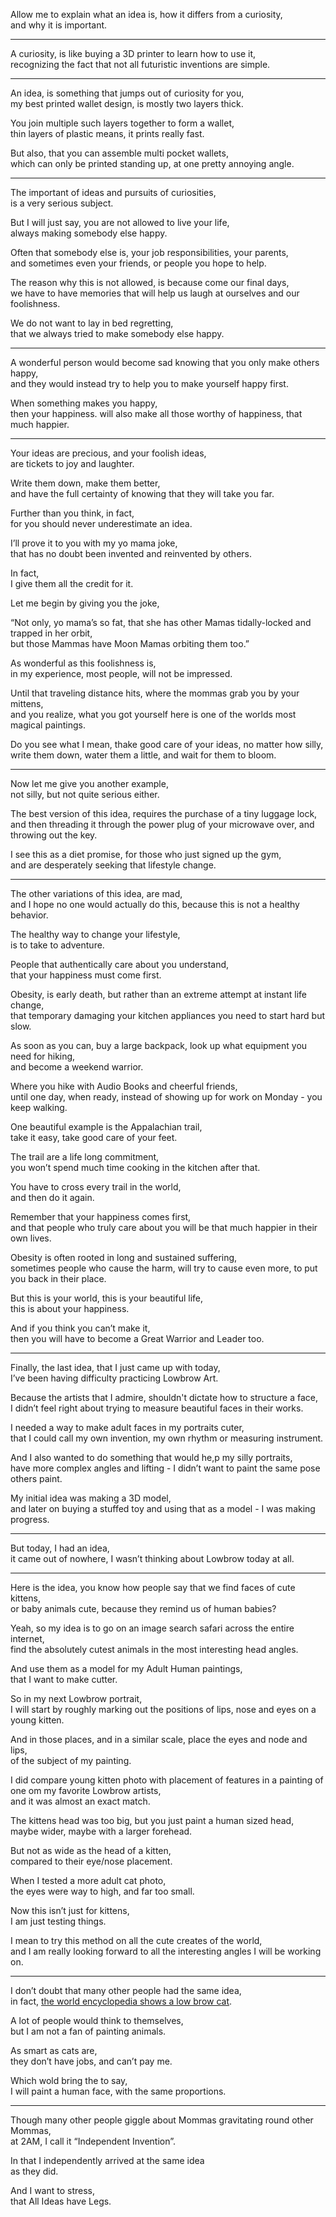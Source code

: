 Allow me to explain what an idea is, how it differs from a curiosity,\
and why it is important.

---

A curiosity, is like buying a 3D printer to learn how to use it,\
recognizing the fact that not all futuristic inventions are simple.

---

An idea, is something that jumps out of curiosity for you,\
my best printed wallet design, is mostly two layers thick.

You join multiple such layers together to form a wallet,\
thin layers of plastic means, it prints really fast.

But also, that you can assemble multi pocket wallets,\
which can only be printed standing up, at one pretty annoying angle.

---

The important of ideas and pursuits of curiosities,\
is a very serious subject.

But I will just say, you are not allowed to live your life,\
always making somebody else happy.

Often that somebody else is, your job responsibilities, your parents,\
and sometimes even your friends, or people you hope to help.

The reason why this is not allowed, is because come our final days,\
we have to have memories that will help us laugh at ourselves and our foolishness.

We do not want to lay in bed regretting,\
that we always tried to make somebody else happy.

---

A wonderful person would become sad knowing that you only make others happy,\
and they would instead try to help you to make yourself happy first.

When something makes you happy,\
then your happiness. will also make all those worthy of happiness, that much happier.

---

Your ideas are precious, and your foolish ideas,\
are tickets to joy and laughter.

Write them down, make them better,\
and have the full certainty of knowing that they will take you far.

Further than you think, in fact,\
for you should never underestimate an idea.

I’ll prove it to you with my yo mama joke,\
that has no doubt been invented and reinvented by others.

In fact,\
I give them all the credit for it.

Let me begin by giving you the joke,

“Not only, yo mama’s so fat, that she has other Mamas tidally-locked and trapped in her orbit,\
but those Mammas have Moon Mamas orbiting them too.”

As wonderful as this foolishness is,\
in my experience, most people, will not be impressed.

Until that traveling distance hits, where the mommas grab you by your mittens,\
and you realize, what you got yourself here is one of the worlds most magical paintings.

Do you see what I mean, thake good care of your ideas, no matter how silly,\
write them down, water them a little, and wait for them to bloom.

---

Now let me give you another example,\
not silly, but not quite serious either.

The best version of this idea, requires the purchase of a tiny luggage lock,\
and then threading it through the power plug of your microwave over, and throwing out the key.

I see this as a diet promise, for those who just signed up the gym,\
and are desperately seeking that lifestyle change.

---

The other variations of this idea, are mad,\
and I hope no one would actually do this, because this is not a healthy behavior.

The healthy way to change your lifestyle,\
is to take to adventure.

People that authentically care about you understand,\
that your happiness must come first.

Obesity, is early death, but rather than an extreme attempt at instant life change,\
that temporary damaging your kitchen appliances you need to start hard but slow.

As soon as you can, buy a large backpack, look up what equipment you need for hiking,\
and become a weekend warrior.

Where you hike with Audio Books and cheerful friends,\
until one day, when ready, instead of showing up for work on Monday - you keep walking.

One beautiful example is the Appalachian trail,\
take it easy, take good care of your feet.

The trail are a life long commitment,\
you won’t spend much time cooking in the kitchen after that.

You have to cross every trail in the world,\
and then do it again.

Remember that your happiness comes first,\
and that people who truly care about you will be that much happier in their own lives.

Obesity is often rooted in long and sustained suffering,\
sometimes people who cause the harm, will try to cause even more, to put you back in their place.

But this is your world, this is your beautiful life,\
this is about your happiness.

And if you think you can’t make it,\
then you will have to become a Great Warrior and Leader too.

---

Finally, the last idea, that I just came up with today,\
I’ve been having difficulty practicing Lowbrow Art.

Because the artists that I admire, shouldn't dictate how to structure a face,\
I didn’t feel right about trying to measure beautiful faces in their works.

I needed a way to make adult faces in my portraits cuter,\
that I could call my own invention, my own rhythm or measuring instrument.

And I also wanted to do something that would he,p my silly portraits,\
have more complex angles and lifting - I didn’t want to paint the same pose others paint.

My initial idea was making a 3D model,\
and later on buying a stuffed toy and using that as a model - I was making progress.

---

But today, I had an idea,\
it came out of nowhere, I wasn’t thinking about Lowbrow today at all.

---

Here is the idea, you know how people say that we find faces of cute kittens,\
or baby animals cute, because they remind us of human babies?

Yeah, so my idea is to go on an image search safari across the entire internet,\
find the absolutely cutest animals in the most interesting head angles.

And use them as a model for my Adult Human paintings,\
that I want to make cutter.

So in my next Lowbrow portrait,\
I will start by roughly marking out the positions of lips, nose and eyes on a young kitten.

And in those places, and in a similar scale, place the eyes and node and lips,\
of the subject of my painting.

I did compare young kitten photo with placement of features in a painting of one om my favorite Lowbrow artists,\
and it was almost an exact match.

The kittens head was too big, but you just paint a human sized head,\
maybe wider, maybe with a larger forehead.

But not as wide as the head of a kitten,\
compared to their eye/nose placement.

When I tested a more adult cat photo,\
the eyes were way to high, and far too small.

Now this isn’t just for kittens,\
I am just testing things.

I mean to try this method on all the cute creates of the world,\
and I am really looking forward to all the interesting angles I will be working on.

---

I don’t doubt that many other people had the same idea,\
in fact, [the world encyclopedia shows a low brow cat](https://en.wikipedia.org/wiki/Lowbrow_\(art_movement\)).

A lot of people would think to themselves,\
but I am not a fan of painting animals.

As smart as cats are,\
they don’t have jobs, and can’t pay me.

Which wold bring the to say,\
I will paint a human face, with the same proportions.

---

Though many other people giggle about Mommas gravitating round other Mommas,\
at 2AM, I call it “Independent Invention”.

In that I independently arrived at the same idea\
as they did.

And I want to stress,\
that All Ideas have Legs.
